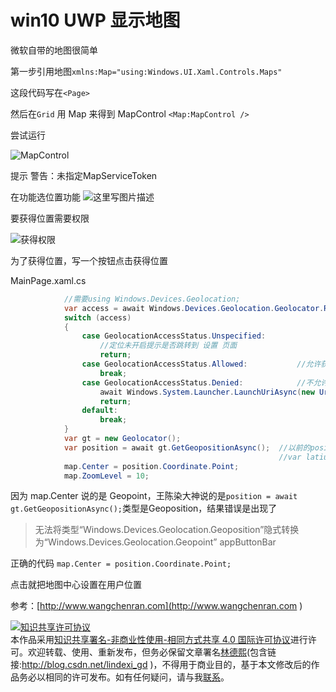 
# win10 UWP 显示地图


<!--more-->



<div id="toc"></div>

微软自带的地图很简单

第一步引用地图`xmlns:Map="using:Windows.UI.Xaml.Controls.Maps"`

这段代码写在`<Page>`

然后在`Grid` 用 Map 来得到 MapControl
`<Map:MapControl />`

尝试运行

![MapControl](http://img.blog.csdn.net/20151119220140568)

提示 警告：未指定MapServiceToken

在功能选位置功能
![这里写图片描述](http://img.blog.csdn.net/20151119220447500)

要获得位置需要权限

![获得权限](http://img.blog.csdn.net/20151119222529424)

为了获得位置，写一个按钮点击获得位置

MainPage.xaml.cs

```C#
            //需要using Windows.Devices.Geolocation;
            var access = await Windows.Devices.Geolocation.Geolocator.RequestAccessAsync();
            switch (access)
            {
                case GeolocationAccessStatus.Unspecified:
                    //定位未开启提示是否跳转到 设置 页面            
                    return;
                case GeolocationAccessStatus.Allowed:           //允许获取          
                    break;
                case GeolocationAccessStatus.Denied:            //不允许获取位置信息时 给予提示 然后根据情况选择是否跳转到 设置 界面           
                    await Windows.System.Launcher.LaunchUriAsync(new Uri("ms-settings://privacy/location"));
                    return;
                default:
                    break;
            }
            var gt = new Geolocator();
            var position = await gt.GetGeopositionAsync();  //以前的position.Coordinate.Latitude 方法在UWP中已经过时，不再推荐使用    
                                                            //var latiude = position.Coordinate.Latitude;   
            map.Center = position.Coordinate.Point;
            map.ZoomLevel = 10;            
```

因为 map.Center 说的是 Geopoint，王陈染大神说的是`position = await gt.GetGeopositionAsync();`类型是Geoposition，结果错误是出现了
>无法将类型“Windows.Devices.Geolocation.Geoposition”隐式转换为“Windows.Devices.Geolocation.Geopoint”  appButtonBar

正确的代码 `map.Center = position.Coordinate.Point;`

点击就把地图中心设置在用户位置


参考：[http://www.wangchenran.com](http://www.wangchenran.com )






<a rel="license" href="http://creativecommons.org/licenses/by-nc-sa/4.0/"><img alt="知识共享许可协议" style="border-width:0" src="https://licensebuttons.net/l/by-nc-sa/4.0/88x31.png" /></a><br />本作品采用<a rel="license" href="http://creativecommons.org/licenses/by-nc-sa/4.0/">知识共享署名-非商业性使用-相同方式共享 4.0 国际许可协议</a>进行许可。欢迎转载、使用、重新发布，但务必保留文章署名[林德熙](http://blog.csdn.net/lindexi_gd)(包含链接:http://blog.csdn.net/lindexi_gd )，不得用于商业目的，基于本文修改后的作品务必以相同的许可发布。如有任何疑问，请与我[联系](mailto:lindexi_gd@163.com)。